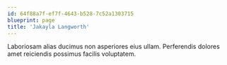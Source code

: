 ```yaml
---
id: 64f88a7f-ef7f-4643-b528-7c52a1303715
blueprint: page
title: 'Jakayla Langworth'
---
```

Laboriosam alias ducimus non asperiores eius ullam. Perferendis dolores amet reiciendis possimus facilis voluptatem.